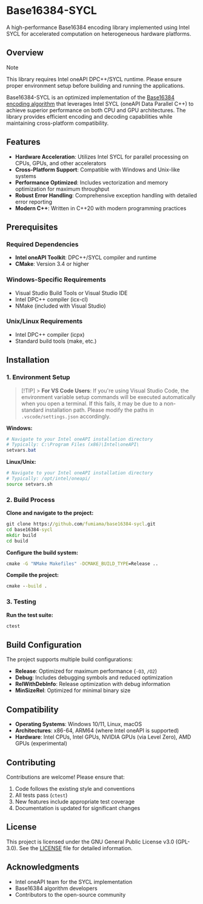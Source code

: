 # Base16384-SYCL

A high-performance Base16384 encoding library implemented using Intel SYCL for accelerated computation on heterogeneous hardware platforms.

## Overview

> [!Note]
> This library requires Intel oneAPI DPC++/SYCL runtime. Please ensure proper environment setup before building and running the applications.

Base16384-SYCL is an optimized implementation of the [Base16384 encoding algorithm](https://github.com/fumiama/base16384) that leverages Intel SYCL (oneAPI Data Parallel C++) to achieve superior performance on both CPU and GPU architectures. The library provides efficient encoding and decoding capabilities while maintaining cross-platform compatibility.

## Features

- **Hardware Acceleration**: Utilizes Intel SYCL for parallel processing on CPUs, GPUs, and other accelerators
- **Cross-Platform Support**: Compatible with Windows and Unix-like systems
- **Performance Optimized**: Includes vectorization and memory optimization for maximum throughput
- **Robust Error Handling**: Comprehensive exception handling with detailed error reporting
- **Modern C++**: Written in C++20 with modern programming practices

## Prerequisites

### Required Dependencies

- **Intel oneAPI Toolkit**: DPC++/SYCL compiler and runtime
- **CMake**: Version 3.4 or higher

### Windows-Specific Requirements

- Visual Studio Build Tools or Visual Studio IDE
- Intel DPC++ compiler (icx-cl)
- NMake (included with Visual Studio)

### Unix/Linux Requirements

- Intel DPC++ compiler (icpx)
- Standard build tools (make, etc.)

## Installation

### 1. Environment Setup

> [!TIP] > **For VS Code Users**: If you're using Visual Studio Code, the environment variable setup commands will be executed automatically when you open a terminal. If this fails, it may be due to a non-standard installation path. Please modify the paths in `.vscode/settings.json` accordingly.

**Windows:**

```powershell
# Navigate to your Intel oneAPI installation directory
# Typically: C:\Program Files (x86)\Intel\oneAPI\
setvars.bat
```

**Linux/Unix:**

```bash
# Navigate to your Intel oneAPI installation directory
# Typically: /opt/intel/oneapi/
source setvars.sh
```

### 2. Build Process

**Clone and navigate to the project:**

```cmd
git clone https://github.com/fumiama/base16384-sycl.git
cd base16384-sycl
mkdir build
cd build
```

**Configure the build system:**

```cmd
cmake -G "NMake Makefiles" -DCMAKE_BUILD_TYPE=Release ..
```

**Compile the project:**

```cmd
cmake --build .
```

### 3. Testing

**Run the test suite:**

```cmd
ctest
```

## Build Configuration

The project supports multiple build configurations:

- **Release**: Optimized for maximum performance (`-O3`, `/O2`)
- **Debug**: Includes debugging symbols and reduced optimization
- **RelWithDebInfo**: Release optimization with debug information
- **MinSizeRel**: Optimized for minimal binary size

## Compatibility

- **Operating Systems**: Windows 10/11, Linux, macOS
- **Architectures**: x86-64, ARM64 (where Intel oneAPI is supported)
- **Hardware**: Intel CPUs, Intel GPUs, NVIDIA GPUs (via Level Zero), AMD GPUs (experimental)

## Contributing

Contributions are welcome! Please ensure that:

1. Code follows the existing style and conventions
2. All tests pass (`ctest`)
3. New features include appropriate test coverage
4. Documentation is updated for significant changes

## License

This project is licensed under the GNU General Public License v3.0 (GPL-3.0). See the [LICENSE](LICENSE) file for detailed information.

## Acknowledgments

- Intel oneAPI team for the SYCL implementation
- Base16384 algorithm developers
- Contributors to the open-source community
